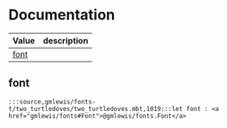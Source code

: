# Documentation
|Value|description|
|---|---|
|[font](#font)||

## font

```moonbit
:::source,gmlewis/fonts-t/two_turtledoves/two_turtledoves.mbt,1019:::let font : <a href="gmlewis/fonts#Font">@gmlewis/fonts.Font</a>
```

